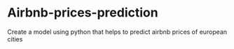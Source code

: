 # Airbnb-prices-prediction
Create a model using python that helps to predict airbnb prices of european cities 
